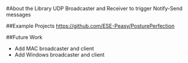 #About the Library
UDP Broadcaster and Receiver to trigger Notify-Send messages 

##Example Projects
https://github.com/ESE-Peasy/PosturePerfection

##Future Work
- Add MAC broadcaster and client
- Add Windows broadcaster and client
